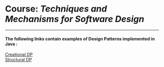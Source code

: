 # Course: *Techniques and Mechanisms for Software Design*

---

#### The following links contain examples of Design Patterns implemented in Java : 

[Creational DP](https://github.com/VirtosuDan/STDM-Labs/tree/master/src/CreationalDP) <br />
[Structural DP](https://github.com/VirtosuDan/STDM-Labs/tree/master/src/StructuralDP) <br />
